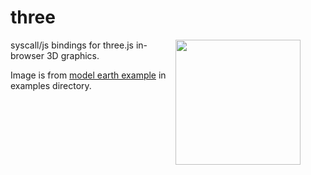 # three
<figure>
  <img align="right" width="200px" src="https://user-images.githubusercontent.com/26156425/154598549-6e8610f9-deea-4c3c-bb06-b1ebef7d2b62.png">
</figure>


syscall/js bindings for three.js in-browser 3D graphics. 

Image is from [model earth example](./examples/earth/earth_example.go) in examples directory.

